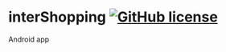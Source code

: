 # interShopping [![GitHub license](https://img.shields.io/badge/license-Apache--2.0-blue.svg)](https://raw.githubusercontent.com/dzitkowskik/mini-dos/master/LICENSE)
Android app
